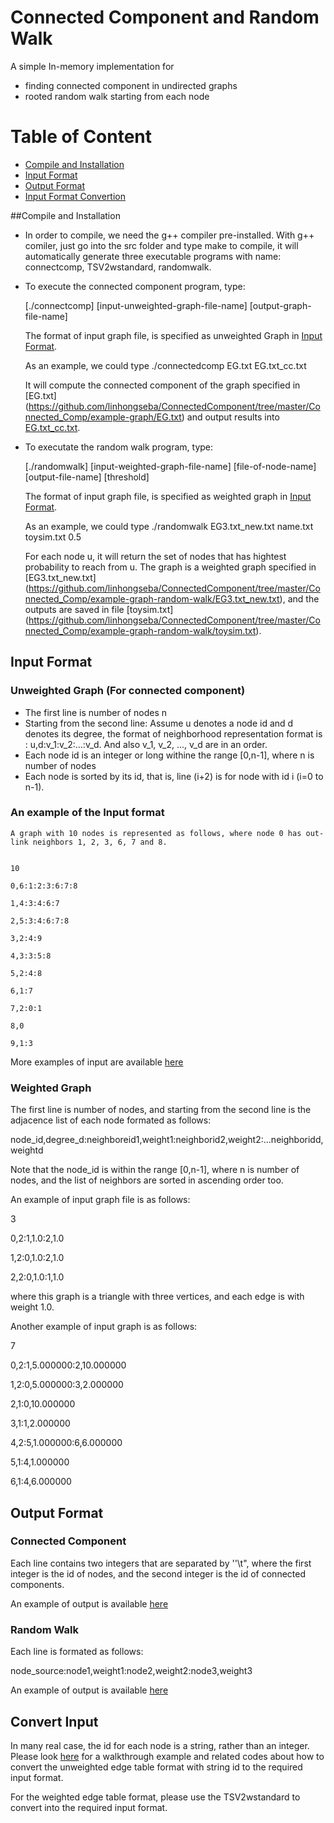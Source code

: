 # Connected Component and Random Walk
A simple In-memory implementation for 
   - finding connected component in undirected graphs
   - rooted random walk starting from each node

# Table of Content
- [Compile and Installation](#compile-and-installation)
- [Input Format](#input-format)
- [Output Format](#output-format)
- [Input Format Convertion](#convert-input)

##Compile and Installation
   - In order to compile, we need the g++ compiler pre-installed. With g++ comiler, just go into the src folder and type make to compile, it will automatically generate three executable programs with name: connectcomp, TSV2wstandard, randomwalk.
   - To execute the connected component program, type:
   
      [./connectcomp] [input-unweighted-graph-file-name] [output-graph-file-name]

      The format of input graph file, is specified as unweighted Graph in [Input Format](#input-format).

      As an example, we could type
      ./connectedcomp EG.txt EG.txt_cc.txt

      It will compute the connected component of the graph specified in [EG.txt] (https://github.com/linhongseba/ConnectedComponent/tree/master/Connected_Comp/example-graph/EG.txt) and output results into [EG.txt_cc.txt](https://github.com/linhongseba/ConnectedComponent/tree/master/Connected_Comp/example-graph/EG.txt_cc.txt).
      
   - To executate the random walk program, type:
   
     [./randomwalk] [input-weighted-graph-file-name] [file-of-node-name] [output-file-name] [threshold]
     
      The format of input graph file, is specified as weighted graph in [Input Format](#input-format).
      
      As an example, we could type
      ./randomwalk EG3.txt_new.txt name.txt toysim.txt 0.5
      
      For each node u, it will return the set of nodes that has hightest probability to reach from u. The graph is a weighted graph specified in [EG3.txt_new.txt] (https://github.com/linhongseba/ConnectedComponent/tree/master/Connected_Comp/example-graph-random-walk/EG3.txt_new.txt), and the outputs are saved in file [toysim.txt] (https://github.com/linhongseba/ConnectedComponent/tree/master/Connected_Comp/example-graph-random-walk/toysim.txt).

## Input Format
### Unweighted Graph (For connected component)
  - The first line is number of nodes n
  - Starting from the second line: 
  Assume u denotes a node id and d denotes its degree, the format of neighborhood representation format is :
  u,d:v_1:v_2:...:v_d. And also v_1, v_2, ..., v_d are in an order.
  - Each node id is an integer or long withine the range [0,n-1], where n is number of nodes
  - Each node is sorted by its id, that is, line (i+2) is for node with id i (i=0 to n-1).
  
### An example of the Input format
    A graph with 10 nodes is represented as follows, where node 0 has out-link neighbors 1, 2, 3, 6, 7 and 8.
    
    
    10
    
    0,6:1:2:3:6:7:8
    
    1,4:3:4:6:7
    
    2,5:3:4:6:7:8
    
    3,2:4:9
    
    4,3:3:5:8
    
    5,2:4:8
    
    6,1:7
    
    7,2:0:1
    
    8,0
    
    9,1:3

More examples of input are available [here](https://github.com/linhongseba/ConnectedComponent/tree/master/Connected_Comp/example-graph/EG.txt)

### Weighted Graph
The first line is number of nodes, and starting from the second line is the adjacence list of each node formated as follows:

node_id,degree_d:neighboreid1,weight1:neighborid2,weight2:...neighboridd,weightd

Note that the node_id is within the range [0,n-1], where n is number of nodes, and the list of neighbors are sorted in ascending order too.

An example of input graph file is as follows:

3

0,2:1,1.0:2,1.0

1,2:0,1.0:2,1.0

2,2:0,1.0:1,1.0

where this graph is a triangle with three vertices, and each edge is with weight 1.0.

Another example of input graph is as follows:

7

0,2:1,5.000000:2,10.000000

1,2:0,5.000000:3,2.000000

2,1:0,10.000000

3,1:1,2.000000

4,2:5,1.000000:6,6.000000

5,1:4,1.000000

6,1:4,6.000000


## Output Format
### Connected Component
Each line contains two integers that are separated by ''\t", where the first integer is the id of nodes, 
and the second integer is the id of connected components.

An example of output is available [here](https://github.com/linhongseba/ConnectedComponent/tree/master/Connected_Comp/example-graph/EG.txt_cc.txt)

### Random Walk
Each line is formated as follows:

node_source:node1,weight1:node2,weight2:node3,weight3

An example of output is available [here](https://github.com/linhongseba/ConnectedComponent/blob/master/Connected_Comp/example-graph-random-walk/toysim.txt)

## Convert Input
In many real case, the id for each node is a string, rather than an integer. Please look [here](https://github.com/linhongseba/MaximumClique/blob/master/README.md) 
for a walkthrough example and related codes about how to convert the unweighted edge table format with string id to the required input format.

For the weighted edge table format, please use the TSV2wstandard to convert into the required input format.


    
